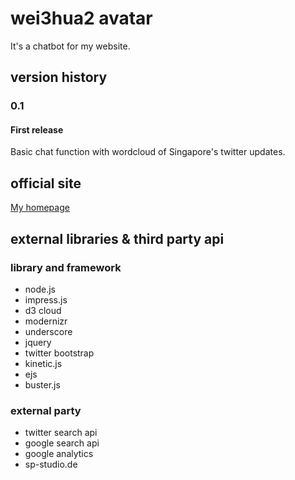 wei3hua2 avatar
================
It's a chatbot for my website.

version history
---------------
### 0.1
#### First release
Basic chat function with wordcloud of Singapore's twitter updates.

official site
---------------
[My homepage](http://hello.jameschong.me)


external libraries & third party api
---------------

### library and framework

* node.js
* impress.js
* d3 cloud
* modernizr
* underscore
* jquery
* twitter bootstrap
* kinetic.js
* ejs
* buster.js

### external party

* twitter search api
* google search api
* google analytics
* sp-studio.de
